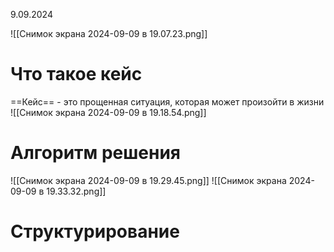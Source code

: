 9.09.2024

![[Снимок экрана 2024-09-09 в 19.07.23.png]]
# Что такое кейс
==Кейс== - это прощенная ситуация, которая может произойти в жизни
![[Снимок экрана 2024-09-09 в 19.18.54.png]]
# Алгоритм решения
![[Снимок экрана 2024-09-09 в 19.29.45.png]]
![[Снимок экрана 2024-09-09 в 19.33.32.png]]
# Структурирование
